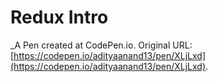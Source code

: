 # Redux Intro
 _A Pen created at CodePen.io. Original URL: [https://codepen.io/adityaanand13/pen/XLjLxd](https://codepen.io/adityaanand13/pen/XLjLxd).

 